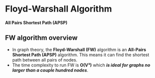 # Floyd-Warshall Algorithm
#### All Pairs Shortest Path (APSP)

## FW algorithm overview
  - In graph theory, the **Floyd-Warshall (FW)** algorithm is an **All-Pairs Shortest Path (APSP)** algorithm. This means it can find the shortest path between all pairs of nodes.
  - The time complexity to run FW is **O(V³)** which ***is ideal for graphs no larger than a couple hundred nodes***.